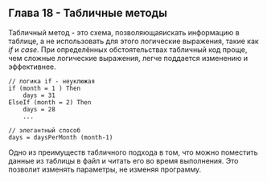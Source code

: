 ## Глава 18 - Табличные методы
Табличный метод - это схема, позволяющаяискать информацию в таблице, а не использовать для этого логические выражения, такие как _if_ и _case_.
При определённых обстоятельствах табличный код проще, чем сложные логические выражения, легче поддается изменению и эффективнее.

```
// логика if - неуклюжая
if (month = 1 ) Then
	days = 31
ElseIf (month = 2) Then
	days = 28
	...
	
// элегантный способ
days = daysPerMonth (month-1)
```

Одно из преимуществ табличного подхода в том, что можно поместить данные из таблицы в файл и читать его во время выполнения. Это позволит изменять параметры, не изменяя программу.